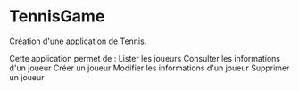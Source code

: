 # TennisGame

Création d'une application de Tennis.

Cette application permet de : 
    Lister les joueurs
    Consulter les informations d'un joueur
    Créer un joueur
    Modifier les informations d'un joueur
    Supprimer un joueur
